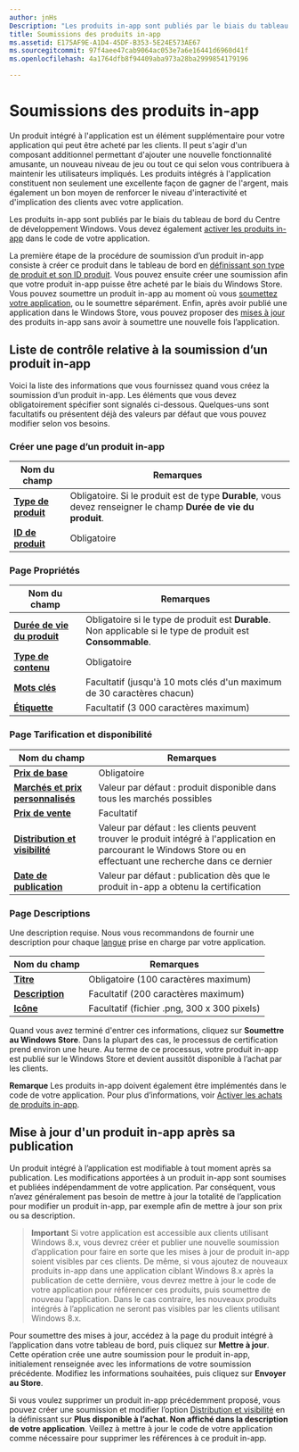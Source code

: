 ```yaml
---
author: jnHs
Description: "Les produits in-app sont publiés par le biais du tableau de bord du Centre de développement Windows."
title: Soumissions des produits in-app
ms.assetid: E175AF9E-A1D4-45DF-B353-5E24E573AE67
ms.sourcegitcommit: 97f4aee47cab9064ac053e7a6e16441d6960d41f
ms.openlocfilehash: 4a1764dfb8f94409aba973a28ba2999854179196

---
```


# Soumissions des produits in-app


Un produit intégré à l&#39;application est un élément supplémentaire pour votre application qui peut être acheté par les clients. Il peut s'agir d'un composant additionnel permettant d'ajouter une nouvelle fonctionnalité amusante, un nouveau niveau de jeu ou tout ce qui selon vous contribuera à maintenir les utilisateurs impliqués. Les produits intégrés à l'application constituent non seulement une excellente façon de gagner de l'argent, mais également un bon moyen de renforcer le niveau d'interactivité et d'implication des clients avec votre application.

Les produits in-app sont publiés par le biais du tableau de bord du Centre de développement Windows. Vous devez également [activer les produits in-app](../monetize/enable-in-app-product-purchases.md) dans le code de votre application.

La première étape de la procédure de soumission d’un produit in-app consiste à créer ce produit dans le tableau de bord en [définissant son type de produit et son ID produit](set-your-iap-product-id.md). Vous pouvez ensuite créer une soumission afin que votre produit in-app puisse être acheté par le biais du Windows Store. Vous pouvez soumettre un produit in-app au moment où vous [soumettez votre application](app-submissions.md), ou le soumettre séparément. Enfin, après avoir publié une application dans le Windows Store, vous pouvez proposer des [mises à jour](#updating-an-iap-after-submission) des produits in-app sans avoir à soumettre une nouvelle fois l’application.

## Liste de contrôle relative à la soumission d’un produit in-app

Voici la liste des informations que vous fournissez quand vous créez la soumission d’un produit in-app. Les éléments que vous devez obligatoirement spécifier sont signalés ci-dessous. Quelques-uns sont facultatifs ou présentent déjà des valeurs par défaut que vous pouvez modifier selon vos besoins.

### Créer une page d’un produit in-app
| Nom du champ                    | Remarques                            | 
|-------------------------------|----------------------------------|
| [**Type de produit**](set-your-iap-product-id.md#product-type)      | Obligatoire. Si le produit est de type **Durable**, vous devez renseigner le champ **Durée de vie du produit**. |  
| [**ID de produit**](set-your-iap-product-id.md#product-id)          | Obligatoire |        

### Page Propriétés
| Nom du champ                    | Remarques                              |   
|-------------------------------|------------------------------------|
| [**Durée de vie du produit**](enter-iap-properties.md#product-lifetime)  | Obligatoire si le type de produit est **Durable**. Non applicable si le type de produit est **Consommable**. | 
| [**Type de contenu**](enter-iap-properties.md#content-type)          | Obligatoire       |               
| [**Mots clés**](enter-iap-properties.md#keywords)                  | Facultatif (jusqu'à 10 mots clés d'un maximum de 30 caractères chacun) | 
| [**Étiquette**](enter-iap-properties.md#tag)                               | Facultatif (3 000 caractères maximum)             | 

### Page Tarification et disponibilité 
| Nom du champ                    | Remarques                                       | 
|-------------------------------|---------------------------------------------|
| [**Prix de base**](set-iap-pricing-and-availability.md#base-price)                | Obligatoire                                    | 
| [**Marchés et prix personnalisés**](set-iap-pricing-and-availability.md#markets-and-custom-prices)  | Valeur par défaut : produit disponible dans tous les marchés possibles | 
| [**Prix de vente**](put-apps-and-iaps-on-sale.md)               | Facultatif                             |
| [**Distribution et visibilité**](set-iap-pricing-and-availability.md#distribution-and-visibility)   | Valeur par défaut : les clients peuvent trouver le produit intégré à l'application en parcourant le Windows Store ou en effectuant une recherche dans ce dernier | 
| [**Date de publication**](set-iap-pricing-and-availability.md#publish-date)                | Valeur par défaut : publication dès que le produit in-app a obtenu la certification |

### Page Descriptions
Une description requise. Nous vous recommandons de fournir une description pour chaque [langue](create-iap-descriptions.md#languages) prise en charge par votre application.

| Nom du champ                    | Remarques                                       | 
|-------------------------------|---------------------------------------------|
| [**Titre**](create-iap-descriptions.md#title)                    | Obligatoire (100 caractères maximum)              |
| [**Description**](create-iap-descriptions.md#description)       | Facultatif (200 caractères maximum)              |
| [**Icône**](create-iap-descriptions.md#icon)                    | Facultatif (fichier .png, 300 x 300 pixels)             | 

Quand vous avez terminé d'entrer ces informations, cliquez sur **Soumettre au Windows Store**. Dans la plupart des cas, le processus de certification prend environ une heure. Au terme de ce processus, votre produit in-app est publié sur le Windows Store et devient aussitôt disponible à l’achat par les clients.

**Remarque** Les produits in-app doivent également être implémentés dans le code de votre application. Pour plus d’informations, voir [Activer les achats de produits in-app](../monetize/enable-in-app-product-purchases.md).


## Mise à jour d'un produit in-app après sa publication

Un produit intégré à l’application est modifiable à tout moment après sa publication. Les modifications apportées à un produit in-app sont soumises et publiées indépendamment de votre application. Par conséquent, vous n’avez généralement pas besoin de mettre à jour la totalité de l’application pour modifier un produit in-app, par exemple afin de mettre à jour son prix ou sa description.

> **Important** Si votre application est accessible aux clients utilisant Windows 8.x, vous devrez créer et publier une nouvelle soumission d’application pour faire en sorte que les mises à jour de produit in-app soient visibles par ces clients. De même, si vous ajoutez de nouveaux produits in-app dans une application ciblant Windows 8.x après la publication de cette dernière, vous devrez mettre à jour le code de votre application pour référencer ces produits, puis soumettre de nouveau l’application. Dans le cas contraire, les nouveaux produits intégrés à l’application ne seront pas visibles par les clients utilisant Windows 8.x.

Pour soumettre des mises à jour, accédez à la page du produit intégré à l’application dans votre tableau de bord, puis cliquez sur **Mettre à jour**. Cette opération crée une autre soumission pour le produit in-app, initialement renseignée avec les informations de votre soumission précédente. Modifiez les informations souhaitées, puis cliquez sur **Envoyer au Store**.

Si vous voulez supprimer un produit in-app précédemment proposé, vous pouvez créer une soumission et modifier l’option [Distribution et visibilité](set-iap-pricing-and-availability.md) en la définissant sur **Plus disponible à l’achat. Non affiché dans la description de votre application**. Veillez à mettre à jour le code de votre application comme nécessaire pour supprimer les références à ce produit in-app.




<!--HONumber=Jun16_HO4-->


